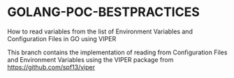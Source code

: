 # GOLANG-POC-BESTPRACTICES

How to read variables from the list of Environment Variables and Configuration Files in GO using VIPER

This branch contains the implementation of reading from Configuration Files and Environment Variables using the VIPER package from https://github.com/spf13/viper
